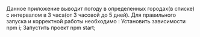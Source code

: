 Данное приложение выводит погоду в определенных городах(в списке) с интервалом в 3 часа(от 3 часовой до 5 дней).
Для правильного запуска и корректной работы необходимо :
Установить зависимости npm i;
Запустить проект npm start;

